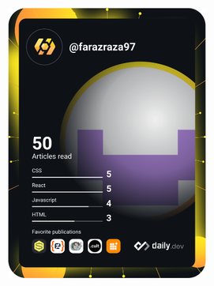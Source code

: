 <a href="https://app.daily.dev/farazraza97"><img src="https://github.com/Farazraza/farazraza.github.io/blob/main/devcard.svg" width="400" alt="Faraz's Dev Card"/></a>
